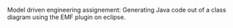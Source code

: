 Model driven engineering assignement: 
Generating Java code out of a class diagram using the EMF plugin on eclipse.
